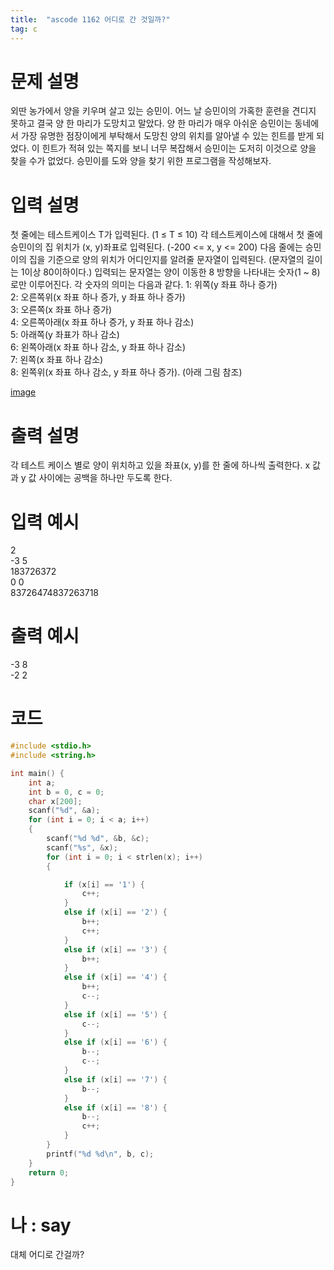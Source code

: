 ```yaml
---
title:  "ascode 1162 어디로 간 것일까?"
tag: c
---
```


# 문제 설명
외딴 농가에서 양을 키우며 살고 있는 승민이. 어느 날 승민이의 가혹한 훈련을 견디지 못하고 결국 양 한 마리가 도망치고 말았다. 양 한 마리가 매우 아쉬운 승민이는 동네에서 가장 유명한 점장이에게 부탁해서 도망친 양의 위치를 알아낼 수 있는 힌트를 받게 되었다. 이 힌트가 적혀 있는 쪽지를 보니 너무 복잡해서 승민이는 도저히 이것으로 양을 찾을 수가 없었다. 승민이를 도와 양을 찾기 위한 프로그램을 작성해보자.
# 입력 설명
첫 줄에는 테스트케이스 T가 입력된다. (1 ≤ T ≤ 10) 각 테스트케이스에 대해서 첫 줄에 승민이의 집 위치가 (x, y)좌표로 입력된다. (-200 <= x, y <= 200) 다음 줄에는 승민이의 집을 기준으로 양의 위치가 어디인지를 알려줄 문자열이 입력된다. (문자열의 길이는 1이상 80이하이다.) 입력되는 문자열는 양이 이동한 8 방향을 나타내는 숫자(1 ~ 8)로만 이루어진다. 각 숫자의 의미는 다음과 같다. 
1: 위쪽(y 좌표 하나 증가)<br>
2: 오른쪽위(x 좌표 하나 증가, y 좌표 하나 증가)<br>
3: 오른쪽(x 좌표 하나 증가)<br>
4: 오른쪽아래(x 좌표 하나 증가, y 좌표 하나 감소)<br>
5: 아래쪽(y 좌표가 하나 감소)<br>
6: 왼쪽아래(x 좌표 하나 감소, y 좌표 하나 감소)<br>
7: 왼쪽(x 좌표 하나 감소) <br>
8: 왼쪽위(x 좌표 하나 감소, y 좌표 하나 증가). (아래 그림 참조)

[image]("http://ascode.org/upload/image/20201027/20201027105340_27243.png")

# 출력 설명
각 테스트 케이스 별로 양이 위치하고 있을 좌표(x, y)를 한 줄에 하나씩 출력한다. x 값과 y 값 사이에는 공백을 하나만 두도록 한다.
# 입력 예시
2<br>
-3 5<br>
183726372<br>
0 0<br>
83726474837263718
# 출력 예시
-3 8<br>
-2 2
# 코드

```c
#include <stdio.h>
#include <string.h>

int main() {
	int a;
	int b = 0, c = 0;
	char x[200];
	scanf("%d", &a);
    for (int i = 0; i < a; i++)
    {
        scanf("%d %d", &b, &c);
        scanf("%s", &x);
        for (int i = 0; i < strlen(x); i++)
        {

            if (x[i] == '1') {
                c++;
            }
            else if (x[i] == '2') {
                b++;
                c++;
            }
            else if (x[i] == '3') {
                b++;
            }
            else if (x[i] == '4') {
                b++;
                c--;
            }
            else if (x[i] == '5') {
                c--;
            }
            else if (x[i] == '6') {
                b--;
                c--;
            }
            else if (x[i] == '7') {
                b--;
            }
            else if (x[i] == '8') {
                b--;
                c++;
            }
        }
        printf("%d %d\n", b, c);
    }
	return 0;
}
```

# 나 : say
대체 어디로 간걸까?
